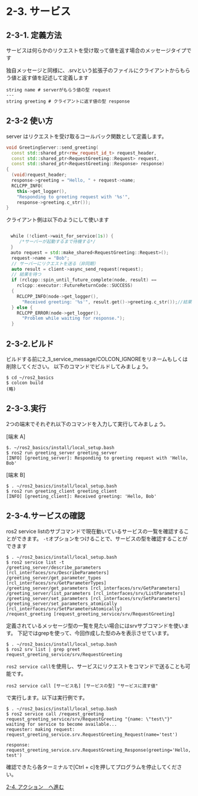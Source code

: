 # 2-3. サービス

## 2-3-1. 定義方法

サービスは何らかのリクエストを受け取って値を返す場合のメッセージタイプです

独自メッセージと同様に、.srvという拡張子のファイルにクライアントからもらう値と返す値を記述して定義します

```srv RequestGreeting.srv
string name # serverがもらう値の型 request
---
string greeting # クライアントに返す値の型 response
```

## 2-3-2 使い方

server はリクエストを受け取るコールバック関数として定義します。

```c++ greeting_server_component.cpp
void GreetingServer::send_greeting(
  const std::shared_ptr<rmw_request_id_t> request_header,
  const std::shared_ptr<RequestGreeting::Request> request,
  const std::shared_ptr<RequestGreeting::Response> response)
{
  (void)request_header;
  response->greeting = "Hello, " + request->name;
  RCLCPP_INFO(
    this->get_logger(),
    "Responding to greeting request with '%s'",
    response->greeting.c_str());
}
```

クライアント側は以下のようにして使います

```c++ greeting_client.cpp

　while (!client->wait_for_service(1s)) {
     /*サーバーが起動するまで待機する*/
　}
　auto request = std::make_shared<RequestGreeting::Request>();
  request->name = "Bob";
  // サーバーにリクエストを送る（非同期）
  auto result = client->async_send_request(request);
  // 結果を待つ
  if (rclcpp::spin_until_future_complete(node, result) ==
    rclcpp::executor::FutureReturnCode::SUCCESS)
  {
    RCLCPP_INFO(node->get_logger(),
      "Received greeting: '%s'", result.get()->greeting.c_str());//結果の表示
  } else {
    RCLCPP_ERROR(node->get_logger(),
      "Problem while waiting for response.");
  }


```

## 2-3-2.ビルド

ビルドする前に2_3_service_message/COLCON_IGNOREをリネームもしくは削除してください。
以下のコマンドでビルドしてみましょう。

``` shell
$ cd ~/ros2_basics
$ colcon build
(略)
```

## 2-3-3.実行

2つの端末でそれぞれ以下のコマンドを入力して実行してみましょう。

[端末 A]

```shell
$. ~/ros2_basics/install/local_setup.bash
$ ros2 run greeting_server greeting_server
[INFO] [greeting_server]: Responding to greeting request with 'Hello, Bob'
```

[端末 B]

```shell
$ . ~/ros2_basics/install/local_setup.bash
$ ros2 run greeting_client greeting_client
[INFO] [greeting_client]: Received greeting: 'Hello, Bob'
```

## 2-3-4.サービスの確認

ros2 service listのサブコマンドで現在動いているサービスの一覧を確認することができます。
```-t```オプションをつけることで、サービスの型を確認することができます

```shell
$ . ~/ros2_basics/install/local_setup.bash
$ ros2 service list -t
/greeting_server/describe_parameters [rcl_interfaces/srv/DescribeParameters]
/greeting_server/get_parameter_types [rcl_interfaces/srv/GetParameterTypes]
/greeting_server/get_parameters [rcl_interfaces/srv/GetParameters]
/greeting_server/list_parameters [rcl_interfaces/srv/ListParameters]
/greeting_server/set_parameters [rcl_interfaces/srv/SetParameters]
/greeting_server/set_parameters_atomically [rcl_interfaces/srv/SetParametersAtomically]
/request_greeting [request_greeting_service/srv/RequestGreeting]
```

定義されているメッセージ型の一覧を見たい場合にはsrvサブコマンドを使います。
下記ではgrepを使って、今回作成した型のみを表示させています。

```shell
$ . ~/ros2_basics/install/local_setup.bash
$ ros2 srv list | grep greet
request_greeting_service/srv/RequestGreeting
```

```ros2 service call```を使用し、サービスにリクエストをコマンドで送ることも可能です。

```ros2 service call [サービス名] [サービスの型] "サービスに渡す値"```

で実行します。以下は実行例です。

```shell
$ . ~/ros2_basics/install/local_setup.bash
$ ros2 service call /request_greeting request_greeting_service/srv/RequestGreeting "{name: \"test\"}"
waiting for service to become available...
requester: making request: request_greeting_service.srv.RequestGreeting_Request(name='test')

response:
request_greeting_service.srv.RequestGreeting_Response(greeting='Hello, test')
```

確認できたら各ターミナルで[Ctrl + c]を押してプログラムを停止してください。

[2-4. アクション　へ進む](2_4_ROS2_action.md)
